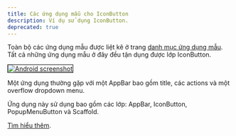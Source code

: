 ```yaml
---
title: Các ứng dụng mẫu cho IconButton
description: Ví dụ sử dụng IconButton.
deprecated: true
---
```


Toàn bộ các ứng dụng mẫu được liệt kê ở trang [danh mục ứng dụng mẫu](/docs/catalog/samples). Tất cả những ứng dụng mẫu ở đây đều tận dụng được lớp IconButton.
<div class="container-fluid">
<div class="lavish-table-row-mb">
<a href="/docs/catalog/samples/basic-app-bar">
<div class="col-lg-3">
<img style="border:1px solid #000000" src="https://storage.googleapis.com/flutter-catalog/cb4a54db8fb3726bf4293b9cc5cb12ce16883803/basic_app_bar_small.png" alt="Android screenshot" class="img-fluid">
</div>
</a>
<div class="col-lg-9">
<p>
Một ứng dụng thường gặp với một AppBar bao gồm title, các actions và một overflow dropdown menu.  
</p>
<p>
Ứng dụng này sử dụng bao gồm các lớp: AppBar, IconButton, PopupMenuButton và Scaffold.
</p>
<p>
<a href="/docs/catalog/samples/basic-app-bar">Tìm hiểu thêm</a>.
</p>
</div>
</div>
</div>
